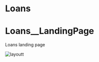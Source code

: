 # Loans
# Loans__LandingPage
Loans landing page

![layoutt](https://user-images.githubusercontent.com/94222884/173594903-24759af6-46d7-47ae-b9d4-1c90b68d92e2.png)
